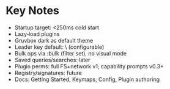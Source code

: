 # Key Notes

- Startup target: <250ms cold start
- Lazy‑load plugins
- Gruvbox dark as default theme
- Leader key default: \\ (configurable)
- Bulk ops via :bulk (filter set), no visual mode
- Saved queries/searches: later
- Plugin perms: full FS+network v1; capability prompts v0.3+
- Registry/signatures: future
- Docs: Getting Started, Keymaps, Config, Plugin authoring

